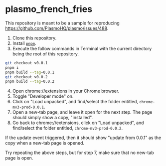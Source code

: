 # plasmo_french_fries

This repository is meant to be a sample for reproducing https://github.com/PlasmoHQ/plasmo/issues/488.

1. Clone this repository.
2. Install [`pnpm`](https://pnpm.io/installation).
3. Execute the follow commands in Terminal with the current directory being the root of this repository.

```bash
git checkout v0.0.1
pnpm i
pnpm build --tag=0.0.1
git checkout v0.0.2
pnpm build --tag=0.0.2
```

4. Open chrome://extensions in your Chrome browser.
5. Toggle "Developer mode" on.
6. Click on "Load unpacked", and find/select the folder entitled, `chrome-mv3-prod-0.0.1`.
7. Open a new-tab page, and leave it open for the next step. The page should simply show a copy, "installed".
8. Go back to chrome://extensions, click on "Load unpacked", and find/select the folder entitled, `chrome-mv3-prod-0.0.2`.

If the update event triggered, then it should show "update from 0.0.1" as the copy when a new-tab page is opened.

Try repeating the above steps, but for step 7, make sure that no new-tab page is open.
